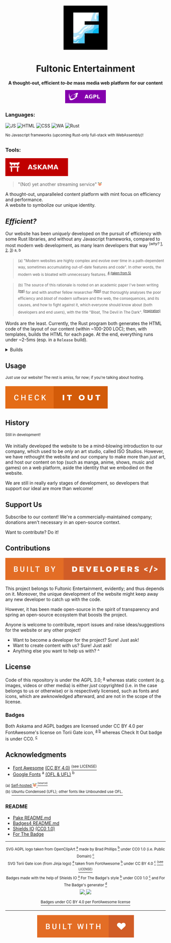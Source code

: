 <p align="center">
    <img src="images/logo.png" width=138>
</p>
<h1 align="center">Fultonic Entertainment</h1>
<p align="center"><strong>A thought-out, efficient <i>to-be</i> mass media web platform for our content</strong></p>
<div align="center" style="margin-bottom: .5em;">
    <a href="LICENSE"><img src="badges/agpl.svg" width="128" /></a>
</div>

### **Languages:**

![JS](https://img.shields.io/badge/JavaScript-F7DF1E?style=for-the-badge&logo=javascript&logoColor=black)
![HTML](https://img.shields.io/badge/HTML5-E34F26?style=for-the-badge&logo=html5&logoColor=white)
![CSS](https://img.shields.io/badge/CSS3-1572B6?style=for-the-badge&logo=css3&logoColor=white)
![WA](https://img.shields.io/badge/WebAssembly-654FF0?style=for-the-badge&logo=WebAssembly&logoColor=white)
![Rust](https://img.shields.io/badge/Rust-black?style=for-the-badge&logo=rust&logoColor=#E57324)

<sup>No Javascript frameworks (upcoming Rust-only full-stack with WebAssembly)!</sup>

### **Tools:**

[![Askama](badges/askama.svg)](https://github.com/djc/askama)

> "(Not) yet another streaming service" [<img src="https://raw.githubusercontent.com/twitter/twemoji/master/assets/svg/1f921.svg" width=12 />](https://youtube.com/watch?v=e64_1DmbgN4)

<div>A thought-out, unparalleled content platform with mint focus on efficiency and performance.</div>
A website to symbolize our unique identity.

## *Efficient?*

Our website has been *uniquely* developed on the pursuit of efficiency with some Rust libraries, and without any Javascript frameworks, compared to most modern web development, as many learn developers that way <sup>(*why?* [1][1], [2][2], [3][3]) a, b</sup>

> <sup>(a) "Modern websites are highly complex and evolve over time in a path-dependent way, sometimes accumulating out-of-date features and code". In other words, the modern web is bloated with unnecessary features. <sup>[4][4] [(taken from 5)][5]</sup></sup>

> <sup>(b) The source of this rationale is rooted on an academic paper I've been writing <sup>[(me)](https://github.com/LeCodingWolfie)</sup> for and with another fellow researcher <sup>[(him)](https://github.com/)</sup> that thoroughly analyses the poor efficiency and *bloat* of modern software and the web, the consequences, and its causes, and how to fight against it, which everyone should know about (both developers and end users), with the title "Bloat, The Devil in The Dark". <sup>[(inspiration)](https://www.imdb.com/title/tt0708460/)</sup></sup>

Words are the least. Currently, the Rust program both generates the HTML code of the layout of our content (within ~100-200 LOC); then, with templates, builds the HTML for each page. At the end, everything runs under ~2-5ms (esp. in a `Release` build).

<details>
  <summary>Builds</summary>

  ### `Debug`

  ```
  $ cargo build
    Compiling iso v0.1.0 (/home/lewolfie/Files/Projects/ISO)
    Finished dev [unoptimized + debuginfo] target(s) in 1.10s
  $ perf stat -r 10 -d target/debug/iso
    Performance counter stats for 'target/debug/iso' (10 runs):

                6.95 msec task-clock:u                     #    0.890 CPUs utilized            ( +-  3.48% )
                   0      context-switches:u               #    0.000 /sec
                   0      cpu-migrations:u                 #    0.000 /sec
                 104      page-faults:u                    #   14.135 K/sec                    ( +-  0.33% )
           8,348,925      cycles:u                         #    1.135 GHz                      ( +-  8.18% )  (42.85%)
          16,232,185      instructions:u                   #    1.54  insn per cycle           ( +-  4.42% )  (57.05%)
           2,606,057      branches:u                       #  354.205 M/sec                    ( +-  2.61% )  (57.00%)
              27,491      branch-misses:u                  #    1.06% of all branches          ( +- 27.73% )  (56.88%)
           6,554,975      L1-dcache-loads:u                #  890.926 M/sec                    ( +-  3.33% )  (68.16%)
               8,844      L1-dcache-load-misses:u          #    0.14% of all L1-dcache accesses  ( +- 13.12% )  (71.55%)
               2,916      LLC-loads:u                      #  396.331 K/sec                    ( +-  7.24% )  (57.37%)
                 469      LLC-load-misses:u                #   18.22% of all LL-cache accesses  ( +- 33.36% )  (46.20%)

            0.007804 +- 0.000243 seconds time elapsed  ( +-  3.12% )
 ```

  ### `Release`

  ```
  $ cargo build -r
    Compiling iso v0.1.0 (/home/lewolfie/Files/Projects/ISO)
    Finished release [optimized] target(s) in 1.27s
  $ perf stat -r 10 -d target/release/iso
    Performance counter stats for 'target/release/iso' (10 runs):

                2.45 msec task-clock:u                     #    0.871 CPUs utilized            ( +-  3.64% )
                   0      context-switches:u               #    0.000 /sec
                   0      cpu-migrations:u                 #    0.000 /sec
                  97      page-faults:u                    #   40.955 K/sec                    ( +-  0.53% )
             991,768      cycles:u                         #    0.419 GHz                      ( +- 24.99% )  (14.30%)
           4,521,401      instructions:u                   #    3.56  insn per cycle           ( +-  5.87% )  (54.53%)
             703,223      branches:u                       #  296.912 M/sec                    ( +-  2.74% )  (87.11%)
              14,119      branch-misses:u                  #    2.14% of all branches          ( +- 31.34% )
             613,371      L1-dcache-loads:u                #  258.975 M/sec                    ( +-  0.01% )
              10,666      L1-dcache-load-misses:u          #    1.74% of all L1-dcache accesses  ( +-  5.87% )  (85.70%)
               2,793      LLC-loads:u                      #    1.179 M/sec                    ( +- 16.24% )  (12.89%)
       <not counted>      LLC-load-misses:u                                             (0.00%)

            0.002808 +- 0.000105 seconds time elapsed  ( +-  3.75% )
  ```
</details>

[1]: https://youtube.com/watch?v=dW1pKnmx_M0
[2]: https://youtube.com/watch?v=cvDyQUpaFf4
[3]: https://youtube.com/watch?v=wY70NCW98Is
[4]: https://www.fastcompany.com/90229646/heres-how-gdpr-is-already-changing-web-design
[5]: https://youtube.com/watch?v=e64_1DmbgN4

## Usage

<sup>Just use our website! The rest is amiss, for now; if you're talking about hosting.</sup>

![Check](badges/check-it-out.svg)

## History

<sup>Still in development!</sup>

We initially developed the website to be a mind-blowing introduction to our company, which used to be *only* an art studio, called ISO Studios. However, we have rethought the website and our company to make more than *just* art, and host our content on top (such as manga, anime, shows, music and games) on a web platform, aside the identity that we embodied on the website.

We are still in really early stages of development, so developers that support our ideal are more than welcome!

## Support Us

Subscribe to our content! We're a commercially-maintained company; donations aren't necessary in an open-source context.

Want to contribute? Do it!

## Contributions

![Developers](https://raw.githubusercontent.com/BraveUX/for-the-badge/master/src/images/badges/built-by-developers.svg)

This project belongs to Fultonic Entertainment, evidently; and thus depends on it. Moreover, the unique development of the website might keep away any new developer to catch up with the code. 

However, it has been made open-source in the spirit of transparency and spring an open-source ecosystem that boosts the project. 

Anyone is welcome to contribute, report issues and raise ideas/suggestions for the website or any other project!

* Want to become a developer for the project? Sure! Just ask!
* Want to create content with us? Sure! Just ask!
* Anything else you want to help us with? ^

## License
    
Code of this repository is under the AGPL 3.0; <sup>[a](LICENSE)</sup> whereas static content (e.g. images, videos or other media) is either *just* copyrighted (i.e. in the case belongs to us or otherwise) or is respectively licensed, such as fonts and icons, which are awknowledged afterward, and are not in the scope of the license.
    
### Badges

Both Askama and AGPL badges are licensed under CC BY 4.0 per FontAwesome's license on Torii Gate icon, <sup>[a][CC] [b][FA]</sup> whereas Check It Out badge is under CC0. <sup>[c][CC0]</sup>

## Acknowledgments

* [Font Awesome](https://github.com/FortAwesome/Font-Awesome/) [(CC BY 4.0)][CC] [<sup>(see LICENSE)</sup>](https://github.com/FortAwesome/Font-Awesome/blob/6.x/LICENSE.txt)
* [Google Fonts](https://github.com/google/fonts) <sup>a</sup> [(OFL & UFL)](https://github.com/google/fonts#license) <sup>b</sup>

[CC]: https://creativecommons.org/licenses/by/4.0/
[CC0]: https://creativecommons.org/publicdomain/zero/1.0/
[FA]: https://github.com/FortAwesome/Font-Awesome/blob/6.x/LICENSE.txt

<div>
    <sup>(a)
        <a href="https://www.theregister.com/2022/01/31/website_fine_google_fonts_gdpr/">
            Self-hosted <img src="https://raw.githubusercontent.com/twitter/twemoji/master/assets/svg/1f921.svg" width=12 />
        </a>
        <sup>
            <a href="https://github.com/twitter/twemoji/blob/master/assets/svg/1f921.svg">
                <sup>(source)</sup>
            <a>
        </sup>
    </sup>
</div>

<div>
    <sup>(b)</sup>
    <a href="https://github.com/google/fonts/tree/main/ufl/ubuntucondensed/LICENCE.txt">
        <sup>Ubuntu Condensed (UFL);</sup>
    </a>
    <a href="https://github.com/google/fonts/blob/main/ofl/unbounded/OFL.txt">
        <sup>other fonts like Unbounded use OFL.</sup>
    </a>
</div>

### README

* [Pake README.md](https://github.com/tw93/Pake/blob/master/README.md)
* [Badges4 README.md](https://github.com/alexandresanlim/Badges4-README.md-Profile)
* [Shields IO](https://github.com/badges/shields) [(CC0 1.0)](https://creativecommons.org/publicdomain/zero/1.0/)
* [For The Badge](https://github.com/BraveUX/for-the-badge/)

___

<div align="center">
    <sup>SVG AGPL logo taken from OpenClipArt
        <a href="https://openclipart.org/detail/89197/agpl%20license%20web%20badge%20(version%202)"><sup>a</sup></a>
        made by Brad Phillips
        <a href="https://openclipart.org/artist/pianoBrad"><sup>b</sup></a>
        under CC0 1.0 (i.e. Public Domain)
        <a href="https://creativecommons.org/publicdomain/zero/1.0/"><sup>c</sup></a>
    </sup>
</div>


<div align="center">
    <sup>SVG Torii Gate icon (from Jinja logo)
        <a href="https://jinja.palletsprojects.com/en/3.1.x/_images/jinja-logo.png"><sup>a</sup></a>
        taken from FontAwesome
        <a href="https://github.com/FortAwesome/Font-Awesome/blob/6.x/svgs/solid/torii-gate.svg"><sup>b</sup></a>
        under CC BY 4.0
        <a href="https://creativecommons.org/licenses/by/4.0/"><sup>c</sup></a>
        <a href="https://github.com/FortAwesome/Font-Awesome/blob/6.x/LICENSE.txt"><sup>(see LICENSE)</sup></a>
    </sup>
</div>

<div align="center">
    <sup>Badges made with the help of Shields IO
        <a href="https://github.com/badges/shields/"><sup>a</sup></a>
        For The Badge's style
        <a href="https://forthebadge.com/"><sup>b</sup></a>
        under CC0 1.0
        <a href="https://creativecommons.org/publicdomain/zero/1.0/"><sup>c</sup></a>
        and For The Badge's generator
        <a href="https://github.com/ekfuhrmann/badge-generator"><sup>d</sup></a>
    </sup>
</div>

<div align="center">
    <a href="https://creativecommons.org/licenses/by/4.0/">
        <img src="https://mirrors.creativecommons.org/presskit/icons/cc.svg" />
        <img src="https://mirrors.creativecommons.org/presskit/icons/by.svg" />
        <p align="center"><sup>Badges under CC BY 4.0 per FontAwesome license</sup></p>
    </a>
</div>

___

<div align="center">
    <img src="https://raw.githubusercontent.com/BraveUX/for-the-badge/master/src/images/badges/built-with-love.svg" />
</div>
